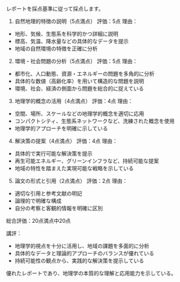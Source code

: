レポートを採点基準に従って採点します。

1. 自然地理的特徴の説明（5点満点）
評価：5点
理由：
- 地形、気候、生態系を科学的かつ詳細に説明
- 標高、気温、降水量などの具体的なデータを提示
- 地域の自然環境の特徴を正確に分析

2. 環境・社会問題の分析（5点満点）
評価：5点
理由：
- 都市化、人口動態、資源・エネルギーの問題を多角的に分析
- 具体的な数値（高齢化率）を用いて構造的な問題を説明
- 環境、社会、経済の側面から問題を総合的に捉えている

3. 地理学的概念の活用（4点満点）
評価：4点
理由：
- 空間、場所、スケールなどの地理学的概念を適切に応用
- コンパクトシティ、生態系ネットワークなど、洗練された概念を使用
- 地理学的アプローチを明確に示している

4. 解決策の提案（4点満点）
評価：4点
理由：
- 具体的で実行可能な解決策を提示
- 再生可能エネルギー、グリーンインフラなど、持続可能な提案
- 地域の特性を踏まえた実現可能な戦略を示している

5. 論文の形式と引用（2点満点）
評価：2点
理由：
- 適切な引用と参考文献の明記
- 論理的で明確な構成
- 自分の考察と客観的情報を明確に区別

総合評価：20点満点中20点

講評：
- 地理学的視点を十分に活用し、地域の課題を多面的に分析
- 具体的なデータと理論的アプローチのバランスが優れている
- 持続可能性の観点から、実践的な解決策を提示している

優れたレポートであり、地理学の本質的な理解と応用能力を示している。